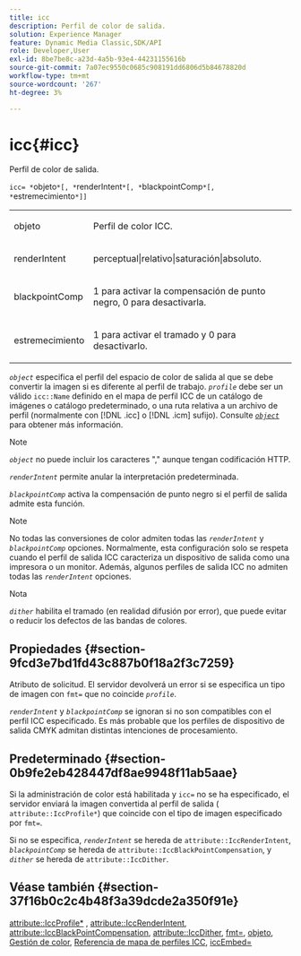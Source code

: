 ```yaml
---
title: icc
description: Perfil de color de salida.
solution: Experience Manager
feature: Dynamic Media Classic,SDK/API
role: Developer,User
exl-id: 8be7be8c-a23d-4a5b-93e4-44231155616b
source-git-commit: 7a07ec9550c0685c908191dd6806d5b84678820d
workflow-type: tm+mt
source-wordcount: '267'
ht-degree: 3%

---
```


# icc{#icc}

Perfil de color de salida.

`icc= *`objeto`*[, *`renderIntent`*[, *`blackpointComp`*[, *`estremecimiento`*]]`

<table id="simpletable_AC20916999004CDCBBB9888B3A8FB0A7"> 
 <tr class="strow"> 
  <td class="stentry"> <p><span class="codeph"> <span class="varname"> objeto</span> </span> </p></td> 
  <td class="stentry"> <p>Perfil de color ICC. </p></td> 
 </tr> 
 <tr class="strow"> 
  <td class="stentry"> <p><span class="codeph"> <span class="varname"> renderIntent</span></span> </p></td> 
  <td class="stentry"> <p><span class="codeph"> perceptual|relativo|saturación|absoluto</span>. </p></td> 
 </tr> 
 <tr class="strow"> 
  <td class="stentry"> <p><span class="codeph"> <span class="varname"> blackpointComp</span></span> </p></td> 
  <td class="stentry"> <p>1 para activar la compensación de punto negro, 0 para desactivarla. </p></td> 
 </tr> 
 <tr class="strow"> 
  <td class="stentry"> <p><span class="codeph"> <span class="varname"> estremecimiento</span></span> </p></td> 
  <td class="stentry"> <p>1 para activar el tramado y 0 para desactivarlo. </p></td> 
 </tr> 
</table>

*`object`* especifica el perfil del espacio de color de salida al que se debe convertir la imagen si es diferente al perfil de trabajo. *`profile`* debe ser un válido `icc::Name` definido en el mapa de perfil ICC de un catálogo de imágenes o catálogo predeterminado, o una ruta relativa a un archivo de perfil (normalmente con [!DNL .icc] o [!DNL .icm] sufijo). Consulte [*`object`*](../../../../../is-api/http-ref/image-serving-api-ref/c-http-protocol-reference/c-data-types/r-object.md#reference-2591bd24548d462782c68d138ef795a0) para obtener más información.

>[!NOTE]
>
>*`object`* no puede incluir los caracteres &quot;,&quot; aunque tengan codificación HTTP.

*`renderIntent`* permite anular la interpretación predeterminada.

*`blackpointComp`* activa la compensación de punto negro si el perfil de salida admite esta función.

>[!NOTE]
>
>No todas las conversiones de color admiten todas las *`renderIntent`* y *`blackpointComp`* opciones. Normalmente, esta configuración solo se respeta cuando el perfil de salida ICC caracteriza un dispositivo de salida como una impresora o un monitor. Además, algunos perfiles de salida ICC no admiten todas las *`renderIntent`* opciones.

Nota

*`dither`* habilita el tramado (en realidad difusión por error), que puede evitar o reducir los defectos de las bandas de colores.

## Propiedades {#section-9fcd3e7bd1fd43c887b0f18a2f3c7259}

Atributo de solicitud. El servidor devolverá un error si se especifica un tipo de imagen con `fmt=` que no coincide *`profile`*.

*`renderIntent`* y *`blackpointComp`* se ignoran si no son compatibles con el perfil ICC especificado. Es más probable que los perfiles de dispositivo de salida CMYK admitan distintas intenciones de procesamiento.

## Predeterminado {#section-0b9fe2eb428447df8ae9948f11ab5aae}

Si la administración de color está habilitada y `icc=` no se ha especificado, el servidor enviará la imagen convertida al perfil de salida ( `attribute::IccProfile*`) que coincide con el tipo de imagen especificado por `fmt=`.

Si no se especifica, *`renderIntent`* se hereda de `attribute::IccRenderIntent`, *`blackpointComp`* se hereda de `attribute::IccBlackPointCompensation`, y *`dither`* se hereda de `attribute::IccDither`.

## Véase también {#section-37f16b0c2c4b48f3a39dcde2a350f91e}

[attribute::IccProfile*](../../../../../is-api/image-catalog/image-serving-api-ref/c-image-catalog-reference/c-attributes-reference/r-iccprofilecmyk.md#reference-db89f9dac33e447cadb359ec1ba27ee0) , [attribute::IccRenderIntent](../../../../../is-api/image-catalog/image-serving-api-ref/c-image-catalog-reference/c-attributes-reference/r-iccrenderintent.md#reference-012f207f28bd4406a5368d23ed95a51f), [attribute::IccBlackPointCompensation](../../../../../is-api/image-catalog/image-serving-api-ref/c-image-catalog-reference/c-attributes-reference/r-iccblackpointcompensation.md#reference-357626375ee140d1807f0c05171c733f), [attribute::IccDither](../../../../../is-api/image-catalog/image-serving-api-ref/c-image-catalog-reference/c-attributes-reference/r-iccdither.md#reference-914d0d0567364246b4016d45c0ada85b), [fmt=](../../../../../is-api/http-ref/image-serving-api-ref/c-http-protocol-reference/c-command-reference/r-is-http-fmt.md#reference-cdf10043423b45ba9fe15157fb3ae37a), [objeto](../../../../../is-api/http-ref/image-serving-api-ref/c-http-protocol-reference/c-data-types/r-object.md#reference-2591bd24548d462782c68d138ef795a0), [Gestión de color](../../../../../is-api/http-ref/image-serving-api-ref/c-http-protocol-reference/c-syntax-and-features/r-color-management.md#reference-c7e4a72d589145189f7e4bcb6b4544d7), [Referencia de mapa de perfiles ICC](../../../../../is-api/image-catalog/image-serving-api-ref/c-image-catalog-reference/c-icc-profile-map-reference/c-icc-profile-map-reference.md#concept-57b9148ce55249cd825cb7ee19ed057c), [iccEmbed=](../../../../../is-api/http-ref/image-serving-api-ref/c-http-protocol-reference/c-command-reference/r-iccembed.md#reference-e3b774fb322046a2a6dde3a7bab5583e)
